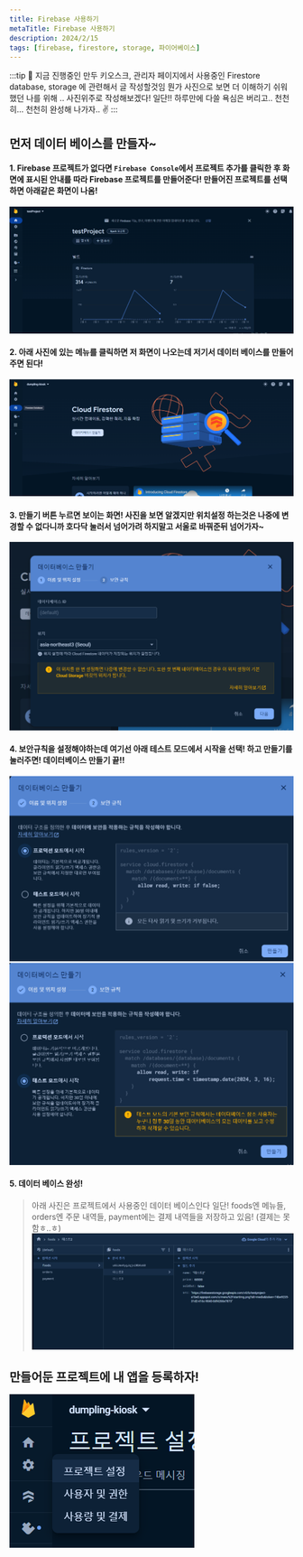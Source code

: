 ```yaml
---
title: Firebase 사용하기
metaTitle: Firebase 사용하기
description: 2024/2/15
tags: [firebase, firestore, storage, 파이어베이스]
---
```


:::tip 🫡
지금 진행중인 만두 키오스크, 관리자 페이지에서 사용중인 Firestore database, storage 에 관련해서 글 작성할것임 뭔가 사진으로 보면 더 이해하기 쉬워했던 나를 위해 .. 사진위주로 작성해보겠다! 일단!! 하루만에 다쓸 욕심은 버리고.. 천천히... 천천히 완성해 나가자.. ✌️
:::

## 먼저 데이터 베이스를 만들자~

#### 1. Firebase 프로젝트가 없다면 `Firebase Console`에서 프로젝트 추가를 클릭한 후 화면에 표시된 안내를 따라 Firebase 프로젝트를 만들어준다! 만들어진 프로젝트를 선택하면 아래같은 화면이 나옴!

![alt text](image.png)

#### 2. 아래 사진에 있는 메뉴를 클릭하면 저 화면이 나오는데 저기서 데이터 베이스를 만들어 주면 된다!

![alt text](image-1.png)

#### 3. 만들기 버튼 누르면 보이는 화면! 사진을 보면 알겠지만 위치설정 하는것은 나중에 변경할 수 없다니까 호다닥 눌러서 넘어가려 하지말고 서울로 바꿔준뒤 넘어가자~

![alt text](image-2.png)

#### 4. 보안규칙을 설정해야하는데 여기선 아래 테스트 모드에서 시작을 선택! 하고 만들기를 눌러주면! 데이터베이스 만들기 끝!!

![alt text](image-3.png)
![alt text](image-4.png)

#### 5. 데이터 베이스 완성!

> 아래 사진은 프로젝트에서 사용중인 데이터 베이스인다 일단! foods엔 메뉴들, orders엔 주문 내역들, payment에는 결제 내역들을 저장하고 있음! (결제는 못함ㅎ..ㅎ)
> ![alt text](image-5.png)

## 만들어둔 프로젝트에 내 앱을 등록하자!

![alt text](image-6.png)

